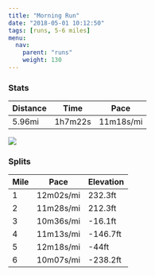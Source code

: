 ```yaml
---
title: "Morning Run"
date: "2018-05-01 10:12:50"
tags: [runs, 5-6 miles]
menu:
  nav:
    parent: "runs"
    weight: 130
---
```


### Stats

| Distance | Time | Pace |
|----------|------|------|
|5.96mi|1h7m22s|11m18s/mi|

<img src='https://maps.googleapis.com/maps/api/staticmap?maptype=roadmap&path=enc:mm|gGsdwlCdCqCdL`IdDzLHnG_BbEz@hAuElJQhM_BtH}CfDcLh]mQjVqC@PvRtXho@dBqH~Bcl@\aa@{@sMnD{TBpS`Eba@pDjORlLiPuEmGqJcOkLlMyQ|Kw]fDoD~AsGH}MtFcKYqBjCkGEcI_CmLyLgE&key=AIzaSyC1MId7bFpkLXNAaYhBSTb8jLyiSqzbDtM&size=800x800&markers=color:yellow|label:S|43.40455,23.22522&markers=color:green|label:F|43.40324999999999,23.226189999999995'>

### Splits

| Mile | Pace | Elevation |
|------|------|-----------|
|1|12m02s/mi|232.3ft|
|2|11m28s/mi|212.3ft|
|3|10m36s/mi|-16.1ft|
|4|11m13s/mi|-146.7ft|
|5|12m18s/mi|-44ft|
|6|10m07s/mi|-238.2ft|
